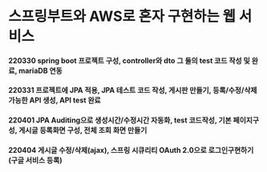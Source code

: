 # 스프링부트와 AWS로 혼자 구현하는 웹 서비스
#### 220330 spring boot 프로젝트 구성, controller와 dto 그 둘의 test 코드 작성 및 완료, mariaDB 연동
#### 220331 프로젝트에 JPA 적용, JPA 테스트 코드 작성, 게시판 만들기, 등록/수정/삭제 가능한 API 생성, API test 완료
#### 220401 JPA Auditing으로 생성시간/수정시간 자동화, test 코드작성, 기본 페이지구성, 게시글 등록화면 구성, 전체 조회 화면 만들기
#### 220404 게시글 수정/삭제(ajax), 스프링 시큐리티 OAuth 2.0으로 로그인구현하기(구글 서비스 등록)
